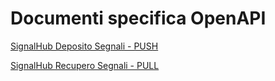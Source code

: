# Documenti specifica OpenAPI

[SignalHub Deposito Segnali - PUSH](https://raw.githubusercontent.com/pagopa/interop-signalhub-core/refs/tags/1.0.1/docs/openAPI/push-signals.yaml)

[SignalHub Recupero Segnali - PULL](https://raw.githubusercontent.com/pagopa/interop-signalhub-core/refs/tags/1.0.1/docs/openAPI/pull-signals.yaml)

